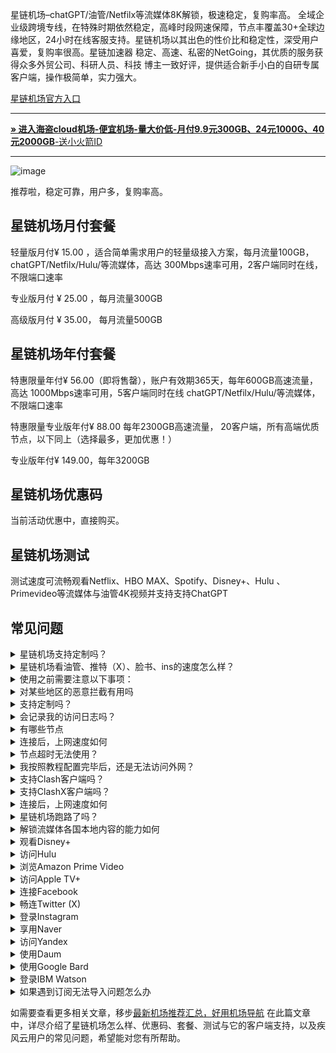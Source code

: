 星链机场–chatGPT/油管/Netfilx等流媒体8K解锁，极速稳定，复购率高。
全域企业级跨境专线，在特殊时期依然稳定，高峰时段网速保障，节点丰覆盖30+全球边缘地区，24小时在线客服支持。星链机场以其出色的性价比和稳定性，深受用户喜爱，复购率很高。星链加速器 稳定、高速、私密的NetGoing，其优质的服务获得众多外贸公司、科研人员、科技 博主一致好评，提供适合新手小白的自研专属客户端，操作极简单，实力强大。



[星链机场官方入口](https://aa.silos.top/lepl/sxdxZeA8VV)

* * *

[**» 进入海盗cloud机场-便宜机场-量大价低-月付9.9元300GB、24元1000G、40元2000GB**-送小火箭ID](https://bb.silos.top/cheap/ew8KhPafvG)

* * *
![image](https://github.com/user-attachments/assets/9eaa9c40-ab38-48ca-8235-209baa40f592)

推荐啦，稳定可靠，用户多，复购率高。

## 星链机场月付套餐

轻量版月付¥ 15.00 ，适合简单需求用户的轻量级接入方案，每月流量100GB，chatGPT/Netfilx/Hulu/等流媒体，高达 300Mbps速率可用，2客户端同时在线，不限端口速率

专业版月付 ¥ 25.00 ，每月流量300GB

高级版月付 ¥ 35.00， 每月流量500GB

## 星链机场年付套餐

特惠限量年付¥ 56.00（即将售罄），账户有效期365天，每年600GB高速流量，高达 1000Mbps速率可用，5客户端同时在线 chatGPT/Netfilx/Hulu/等流媒体，不限端口速率

特惠限量专业版年付¥ 88.00  每年2300GB高速流量， 20客户端，所有高端优质节点，以下同上（选择最多，更加优惠！）

专业版年付¥ 149.00，每年3200GB

## 星链机场优惠码

当前活动优惠中，直接购买。
 ## 星链机场测试

测试速度可流畅观看Netflix、HBO MAX、Spotify、Disney+、Hulu 、Primevideo等流媒体与油管4K视频并支持支持ChatGPT



## 常见问题

<section><details><summary>星链机场支持定制吗？</summary>星链机场支持套餐定制，可选定制套餐及企业套餐，请咨询客服使用定制功能。

</details></section><section><details><summary>星链机场看油管、推特（X）、脸书、ins的速度怎么样？</summary>开启星链机场的订阅链接后，可以快速访问油管、推特（X）、脸书、ins等外网门户。

</details></section><section><details><summary>使用之前需要注意以下事项：</summary>关闭其他代理服务：在使用星链之前，必须完全关闭所有其他正在运行的代理服务，以避免冲突和干扰；

移除代理插件：检查并移除浏览器中的任何代理插件，例如谷歌访问助手等，以确保星链能够顺利工作；

重启电脑：建议在进行以上操作后重启电脑，以确保所有更改生效，并为星链提供一个干净的运行环境。

</details></section><section><details><summary>对某些地区的恶意拦截有用吗</summary>星链的订阅链接会快速绕行全球各大节点，达到突破封锁的目的。

</details></section><section><details><summary>支持定制吗？</summary>请咨询星链的客服使用定制功能。如果你的订单较大，通常下都会支持套餐定制。

</details></section><section><details><summary>会记录我的访问日志吗？</summary>星链机场不记录用户的访问日志。

</details></section><section><details><summary>有哪些节点</summary>星链的节点资源覆盖亚洲、欧洲、美洲与大洋洲主要核心网络

</details></section><section><details><summary>连接后，上网速度如何</summary>星链购入全球频宽线路，借由这些高优先级少拥塞的线路，您可加速传送数据，大大提高上网速度。

</details></section><section><details><summary>节点超时无法使用？</summary>一般出现无法使用的情况多为本地的网络出现了状况。请先检查本地网络环境，确定无误后，尝试更新订阅链接。我们建议用户在星链机场客户端中设置订阅链接定时更新。

</details></section><section><details><summary>我按照教程配置完毕后，还是无法访问外网？</summary>1、请先同步你的系统时间。

2、检查你的游览器是否有代理插件，如果有的话请卸载。

3、然后将软件调成直连模式。

4、重启你的设备，在进行尝试。

</details></section><section><details><summary>支持Clash客户端吗？</summary>请查看上方星链机场客户端支持版块；Clash作为通用客户端，其使用方法为：复制星链的订阅链接，点击导入，选择满意的节点即可访问外网，详情请查看Clash使用教程

</details></section><section><details><summary>支持ClashX客户端吗？</summary>请查看上方星链机场客户端支持版块；ClashX作为通用客户端，其使用方法为：复制星链的订阅链接，点击导入，选择满意的节点即可访问外网，详情请查看ClashX使用教程

</details></section><section><details><summary>连接后，上网速度如何</summary>星链购入全球各地频宽线路，借由这些高优先级少拥塞的线路，您可加速传送数据，大大提高上网速度。

</details></section><section><details><summary>星链机场跑路了吗？</summary>星链机场目前没有跑路。当发现节点无法使用时，机场跑路可能会成为很多人的首选考虑。这通常是因为防火墙污染了订阅链接，因此需要替换为新的订阅链接即可。

</details></section><section><details><summary>解锁流媒体各国本地内容的能力如何</summary>很多精彩本地内容不对境外访客开放，星链借由遍布主要市场的中转节点，为您解锁世界各地本地音乐电影点播、电视直播服务。

</details></section><section><details><summary>观看Disney+</summary>通过星链机场，你可以观看Disney+上的内容，前往Disney+官网，即可欣赏迪士尼、皮克斯、漫威、星球大战和国家地理的精彩节目。

</details></section><section><details><summary>访问Hulu</summary>你可以轻松访问Hulu，只需复制星链的订阅链接，前往Hulu官网，即可观看最新电视剧、电影、原创内容和直播电视服务。

</details></section><section><details><summary>浏览Amazon Prime Video</summary>星链让你轻松浏览Amazon Prime Video，前往Prime Video官网，即可享受丰富的电影、电视剧、纪录片及原创节目。

</details></section><section><details><summary>访问Apple TV+</summary>通过星链机场，你可以访问Apple TV+，前往Apple TV+官网，即可观看原创电视剧、电影和纪录片。

</details></section><section><details><summary>连接Facebook</summary>使用星链，你可以连接Facebook，前往Facebook官网，即可创建个人资料、分享照片、发送消息和加入群组。

</details></section><section><details><summary>畅连Twitter (X)</summary>星链机场让你轻松畅连Twitter (X)，前往Twitter官网，即可发布280字符的短消息（推文）进行即时信息分享和交流。

</details></section><section><details><summary>登录Instagram</summary>通过星链，你可以登录Instagram，前往Instagram官网，即可发布带有滤镜的图片和短视频。

</details></section><section><details><summary>享用Naver</summary>使用星链机场，你可以享用Naver，前往Naver官网，即可享受新闻、博客、百科、地图、邮件等服务。

</details></section><section><details><summary>访问Yandex</summary>通过星链，你可以访问Yandex，前往Yandex官网，即可获取新闻、地图、邮箱等服务。

</details></section><section><details><summary>使用Daum</summary>使用星链机场，你可以使用Daum，前往Daum官网，即可获取新闻、博客、邮箱、地图等多种服务。

</details></section><section><details><summary>使用Google Bard</summary>使用星链机场，您可以使用Google Bard，这是一款集成于Google产品中的强大语言模型。通过它，您可以体验智能对话、文本生成和理解功能，轻松处理各种语言任务。

</details></section><section><details><summary>登录IBM Watson</summary>通过星链机场，您可以轻松登录IBM Watson，这是一款全面的人工智能平台。它提供自然语言处理、机器学习和数据分析等服务，广泛应用于医疗、金融等领域。

</details></section><section><details><summary>如果遇到订阅无法导入问题怎么办</summary>如果出现订阅导入错误，1，请确保您的客户端是否支持星链机场？详情进入上方客户端版块查看；2，请尝试挂个其他梯子的全局进行下拉订阅；3，在浏览器中打开订阅地址并另存为yaml格式的后缀文件，进行本地导入客户端进行使用！

</details></section>

如需要查看更多相关文章，移步[最新机场推荐汇总，好用机场导航](https://github.com/jichangdaohangzhan/jichanghuizong)
在此篇文章中，详尽介绍了星链机场怎么样、优惠码、套餐、测试与它的客户端支持，以及疾风云用户的常见问题，希望能对您有所帮助。







